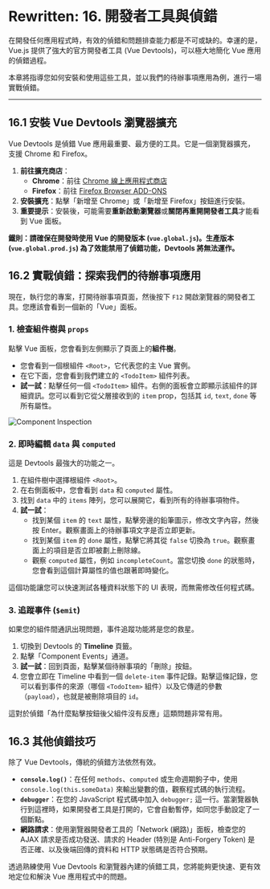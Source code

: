 # **Rewritten: 16. 開發者工具與偵錯**

在開發任何應用程式時，有效的偵錯和問題排查能力都是不可或缺的。幸運的是，Vue.js 提供了強大的官方開發者工具 (Vue Devtools)，可以極大地簡化 Vue 應用的偵錯過程。

本章將指導您如何安裝和使用這些工具，並以我們的待辦事項應用為例，進行一場實戰偵錯。

---

## **16.1 安裝 Vue Devtools 瀏覽器擴充**

Vue Devtools 是偵錯 Vue 應用最重要、最方便的工具。它是一個瀏覽器擴充，支援 Chrome 和 Firefox。

1.  **前往擴充商店**：
    *   **Chrome**：前往 [Chrome 線上應用程式商店](https://chrome.google.com/webstore/detail/vuejs-devtools/nhdogjmejiglipccpnnnhdnfefeykpmp)
    *   **Firefox**：前往 [Firefox Browser ADD-ONS](https://addons.mozilla.org/zh-TW/firefox/addon/vue-js-devtools/)
2.  **安裝擴充**：點擊「新增至 Chrome」或「新增至 Firefox」按鈕進行安裝。
3.  **重要提示**：安裝後，可能需要**重新啟動瀏覽器**或**關閉再重開開發者工具**才能看到 Vue 面板。

**鐵則：請確保在開發時使用 Vue 的開發版本 (`vue.global.js`)。生產版本 (`vue.global.prod.js`) 為了效能禁用了偵錯功能，Devtools 將無法運作。**

## **16.2 實戰偵錯：探索我們的待辦事項應用**

現在，執行您的專案，打開待辦事項頁面，然後按下 `F12` 開啟瀏覽器的開發者工具。您應該會看到一個新的「Vue」面板。

### **1. 檢查組件樹與 `props`**

點擊 Vue 面板，您會看到左側顯示了頁面上的**組件樹**。
*   您會看到一個根組件 `<Root>`，它代表您的主 Vue 實例。
*   在它下面，您會看到我們建立的 `<TodoItem>` 組件列表。
*   **試一試**：點擊任何一個 `<TodoItem>` 組件。右側的面板會立即顯示該組件的詳細資訊。您可以看到它從父層接收到的 `item` prop，包括其 `id`, `text`, `done` 等所有屬性。

![Component Inspection](https://vuejs.org/assets/devtools-components.83367549.png)

### **2. 即時編輯 `data` 與 `computed`**

這是 Devtools 最強大的功能之一。
1.  在組件樹中選擇根組件 `<Root>`。
2.  在右側面板中，您會看到 `data` 和 `computed` 屬性。
3.  找到 `data` 中的 `items` 陣列，您可以展開它，看到所有的待辦事項物件。
4.  **試一試**：
    *   找到某個 `item` 的 `text` 屬性，點擊旁邊的鉛筆圖示，修改文字內容，然後按 Enter。觀察畫面上的待辦事項文字是否立即更新。
    *   找到某個 `item` 的 `done` 屬性，點擊它將其從 `false` 切換為 `true`。觀察畫面上的項目是否立即被劃上刪除線。
    *   觀察 `computed` 屬性，例如 `incompleteCount`。當您切換 `done` 的狀態時，您會看到這個計算屬性的值也跟著即時變化。

這個功能讓您可以快速測試各種資料狀態下的 UI 表現，而無需修改任何程式碼。

### **3. 追蹤事件 (`$emit`)**

如果您的組件間通訊出現問題，事件追蹤功能將是您的救星。
1.  切換到 Devtools 的 **Timeline** 頁籤。
2.  點擊「Component Events」通道。
3.  **試一試**：回到頁面，點擊某個待辦事項的「刪除」按鈕。
4.  您會立即在 Timeline 中看到一個 `delete-item` 事件記錄。點擊這條記錄，您可以看到事件的來源（哪個 `<TodoItem>` 組件）以及它傳遞的參數（`payload`），也就是被刪除項目的 `id`。

這對於偵錯「為什麼點擊按鈕後父組件沒有反應」這類問題非常有用。

## **16.3 其他偵錯技巧**

除了 Vue Devtools，傳統的偵錯方法依然有效。

*   **`console.log()`**：在任何 `methods`、`computed` 或生命週期鉤子中，使用 `console.log(this.someData)` 來輸出變數的值，觀察程式碼的執行流程。
*   **`debugger`**：在您的 JavaScript 程式碼中加入 `debugger;` 這一行。當瀏覽器執行到這裡時，如果開發者工具是打開的，它會自動暫停，如同您手動設定了一個斷點。
*   **網路請求**：使用瀏覽器開發者工具的「Network (網路)」面板，檢查您的 AJAX 請求是否成功發送、請求的 Header (特別是 Anti-Forgery Token) 是否正確、以及後端回傳的資料和 HTTP 狀態碼是否符合預期。

透過熟練使用 Vue Devtools 和瀏覽器內建的偵錯工具，您將能夠更快速、更有效地定位和解決 Vue 應用程式中的問題。